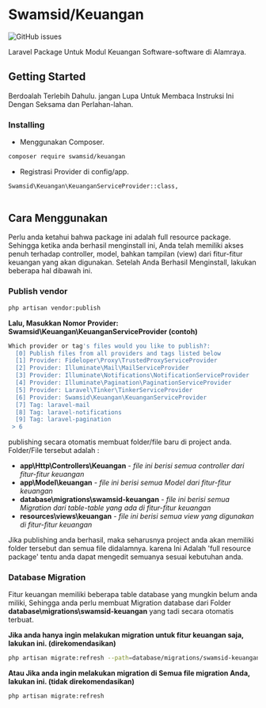 # Swamsid/Keuangan

![GitHub issues](https://img.shields.io/github/issues/swamsid/keuangan.svg)

Laravel Package Untuk Modul Keuangan Software-software di Alamraya.

## Getting Started

Berdoalah Terlebih Dahulu. 
jangan Lupa Untuk Membaca Instruksi Ini Dengan Seksama dan Perlahan-lahan.

### Installing

- Menggunakan Composer.

```bash
composer require swamsid/keuangan
```

- Registrasi Provider di config/app.

```bash
Swamsid\Keuangan\KeuanganServiceProvider::class,
	
```

## Cara Menggunakan
Perlu anda ketahui bahwa package ini adalah full resource package. Sehingga ketika anda berhasil menginstall ini, Anda telah memiliki akses penuh terhadap controller, model, bahkan tampilan (view) dari fitur-fitur keuangan yang akan digunakan. Setelah Anda Berhasil Menginstall, lakukan beberapa hal dibawah ini.

### Publish vendor
```bash
php artisan vendor:publish
```
**Lalu, Masukkan Nomor Provider: Swamsid\Keuangan\KeuanganServiceProvider (contoh)**
```bash
Which provider or tag's files would you like to publish?:
  [0] Publish files from all providers and tags listed below
  [1] Provider: Fideloper\Proxy\TrustedProxyServiceProvider
  [2] Provider: Illuminate\Mail\MailServiceProvider
  [3] Provider: Illuminate\Notifications\NotificationServiceProvider
  [4] Provider: Illuminate\Pagination\PaginationServiceProvider
  [5] Provider: Laravel\Tinker\TinkerServiceProvider
  [6] Provider: Swamsid\Keuangan\KeuanganServiceProvider
  [7] Tag: laravel-mail
  [8] Tag: laravel-notifications
  [9] Tag: laravel-pagination
 > 6
```

publishing secara otomatis membuat folder/file baru di project anda. Folder/File tersebut adalah : 

* **app\Http\Controllers\Keuangan** - *file ini berisi semua controller dari fitur-fitur keuangan*
* **app\Model\keuangan** - *file ini berisi semua Model dari fitur-fitur keuangan*
* **database\migrations\swamsid-keuangan** - *file ini berisi semua Migration dari table-table yang ada di fitur-fitur keuangan*
* **resources\views\keuangan** - *file ini berisi semua view yang digunakan di fitur-fitur keuangan*

Jika publishing anda berhasil, maka seharusnya project anda akan memiliki folder tersebut dan semua file didalamnya. karena Ini Adalah 'full resource package' tentu anda dapat mengedit semuanya sesuai kebutuhan anda.

### Database Migration
Fitur keuangan memiliki beberapa table database yang mungkin belum anda miliki, Sehingga anda perlu membuat Migration database dari Folder **database\migrations\swamsid-keuangan** yang tadi secara otomatis terbuat.

**Jika anda hanya ingin melakukan migration untuk fitur keuangan saja, lakukan ini. (direkomendasikan)**
```bash
php artisan migrate:refresh --path=database/migrations/swamsid-keuangan
```

**Atau Jika anda ingin melakukan migration di Semua file migration Anda, lakukan ini. (tidak direkomendasikan)**
```bash
php artisan migrate:refresh
```